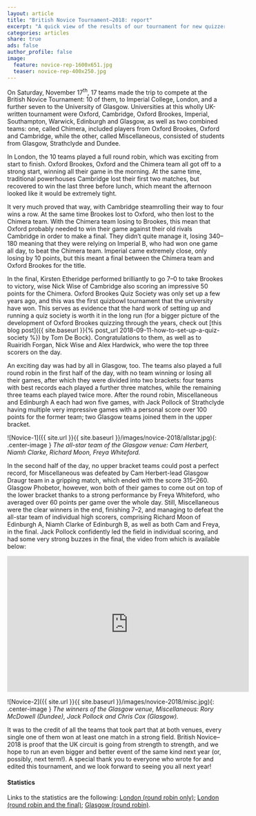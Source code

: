 ```yaml
---
layout: article
title: "British Novice Tournament–2018: report"
excerpt: "A quick view of the results of our tournament for new quizzers."
categories: articles
share: true
ads: false
author_profile: false
image:
  feature: novice-rep-1600x651.jpg
  teaser: novice-rep-400x250.jpg
---
```


On Saturday, November 17<sup>th</sup>, 17 teams made the trip to compete at the British Novice Tournament: 10 of them, to Imperial College, London, and a further seven to the University of Glasgow. Universities at this wholly UK-written tournament were Oxford, Cambridge, Oxford Brookes, Imperial, Southampton, Warwick, Edinburgh and Glasgow, as well as two combined teams: one, called Chimera, included players from Oxford Brookes, Oxford and Cambridge, while the other, called Miscellaneous, consisted of students from Glasgow, Strathclyde and Dundee.

In London, the 10 teams played a full round robin, which was exciting from start to finish. Oxford Brookes, Oxford and the Chimera team all got off to a strong start, winning all their game in the morning. At the same time, traditional powerhouses Cambridge lost their first two matches, but recovered to win the last three before lunch, which meant the afternoon looked like it would be extremely tight.

It very much proved that way, with Cambridge steamrolling their way to four wins a row. At the same time Brookes lost to Oxford, who then lost to the Chimera team. With the Chimera team losing to Brookes, this mean that Oxford probably needed to win their game against their old rivals Cambridge in order to make a final. They didn’t quite manage it, losing 340–180 meaning that they were relying on Imperial B, who had won one game all day, to beat the Chimera team. Imperial came extremely close, only losing by 10 points, but this meant a final between the Chimera team and Oxford Brookes for the title. 

In the final, Kirsten Etheridge performed brilliantly to go 7–0 to take Brookes to victory, wise Nick Wise of Cambridge also scoring an impressive 50 points for the Chimera. Oxford Brookes Quiz Society was only set up a few years ago, and this was the first quizbowl tournament that the university have won. This serves as evidence that the hard work of setting up and running a quiz society is worth it in the long run (for a bigger picture of the development of Oxford Brookes quizzing through the years, check out [this blog post]({{ site.baseurl }}{% post_url 2018-09-11-how-to-set-up-a-quiz-society %}) by Tom De Bock). Congratulations to them, as well as to Ruairidh Forgan, Nick Wise and Alex Hardwick, who were the top three scorers on the day.

An exciting day was had by all in Glasgow, too. The teams also played a full round robin in the first half of the day, with no team winning or losing all their games, after which they were divided into two brackets: four teams with best records each played a further three matches, while the remaining three teams each played twice more. After the round robin, Miscellaneous and Edinburgh A each had won five games, with Jack Pollock of Strathclyde having multiple very impressive games with a personal score over 100 points for the former team; two Glasgow teams joined them in the upper bracket.

![Novice-1]({{ site.url }}{{ site.baseurl }}/images/novice-2018/allstar.jpg){: .center-image }
*The all-star team of the Glasgow venue: Cam Herbert, Niamh Clarke, Richard Moon, Freya Whiteford.*

In the second half of the day, no upper bracket teams could post a perfect record, for Miscellaneous was defeated by Cam Herbert-lead Glasgow Draugr team in a gripping match, which ended with the score 315–260. Glasgow Phobetor, however, won both of their games to come out on top of the lower bracket thanks to a strong performance by Freya Whiteford, who averaged over 60 points per game over the whole day. Still, Miscellaneous were the clear winners in the end, finishing 7–2, and managing to defeat the all-star team of individual high scorers, comprising Richard Moon of Edinburgh A, Niamh Clarke of Edinburgh B, as well as both Cam and Freya, in the final. Jack Pollock confidently led the field in individual scoring, and had some very strong buzzes in the final, the video from which is available below:

<iframe width="560" height="315" src="https://www.youtube.com/embed/3nJo6ew6l94" frameborder="0" allow="accelerometer; autoplay; encrypted-media; gyroscope; picture-in-picture" allowfullscreen></iframe>

![Novice-2]({{ site.url }}{{ site.baseurl }}/images/novice-2018/misc.jpg){: .center-image }
*The winners of the Glasgow venue, Miscellaneous: Rory McDowell (Dundee), Jack Pollock and Chris Cox (Glasgow).*

It was to the credit of all the teams that took part that at both venues, every single one of them won at least one match in a strong field. British Novice–2018 is proof that the UK circuit is going from strength to strength, and we hope to run an even bigger and better event of the same kind next year (or, possibly, next term!). A special thank you to everyone who wrote for and edited this tournament, and we look forward to seeing you all next year!


#### Statistics
Links to the statistics are the following: [London (round robin only)](http://hsquizbowl.org/db/tournaments/5437/stats/round_robin/); [London (round robin and the final)](http://hsquizbowl.org/db/tournaments/5437/stats/round_robin_%2B_final/); [Glasgow (round robin)](http://hsquizbowl.org/db/tournaments/5442/stats/all_games/).
